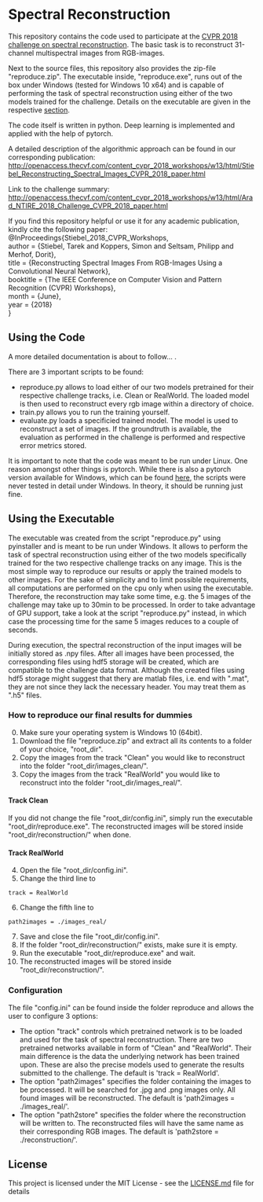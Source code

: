 # Spectral Reconstruction

This repository contains the code used to participate at the [CVPR 2018 challenge on spectral reconstruction](http://icvl.cs.bgu.ac.il/ntire-2018/).
The basic task is to reconstruct 31-channel multispectral images from RGB-images.

Next to the source files, this repository also provides the zip-file "reproduce.zip". 
The executable inside, "reproduce.exe", runs out of the box under Windows (tested for Windows 10 x64) and is capable of performing the task of spectral reconstruction using either of the two models trained for the challenge.
Details on the executable are given in the respective [section](#exeInfo).

The code itself is written in python. 
Deep learning is implemented and applied with the help of pytorch.

A detailed description of the algorithmic approach can be found in our corresponding publication:
http://openaccess.thecvf.com/content_cvpr_2018_workshops/w13/html/Stiebel_Reconstructing_Spectral_Images_CVPR_2018_paper.html

Link to the challenge summary:
http://openaccess.thecvf.com/content_cvpr_2018_workshops/w13/html/Arad_NTIRE_2018_Challenge_CVPR_2018_paper.html

If you find this repository helpful or use it for any academic publication, kindly cite the following paper:
@InProceedings{Stiebel_2018_CVPR_Workshops,<br/>
author = {Stiebel, Tarek and Koppers, Simon and Seltsam, Philipp and Merhof, Dorit},<br/>
title = {Reconstructing Spectral Images From RGB-Images Using a Convolutional Neural Network},<br/>
booktitle = {The IEEE Conference on Computer Vision and Pattern Recognition (CVPR) Workshops},<br/>
month = {June},<br/>
year = {2018}<br/>
}

## Using the Code
A more detailed documentation is about to follow... .

There are 3 important scripts to be found: 
* reproduce.py allows to load either of our two models pretrained for their respective challenge tracks, i.e. Clean or RealWorld. 
The loaded model is then used to reconstruct every rgb image within a directory of choice.
* train.py allows you to run the training yourself.
* evaluate.py loads a specificied trained model. 
The model is used to reconstruct a set of images. 
If the groundtruth is available, the evaluation as performed in the challenge is performed and respective error metrics stored.

It is important to note that the code was meant to be run under Linux. 
One reason amongst other things is pytorch. 
While there is also a pytorch version available for Windows, which can be found [here](https://github.com/peterjc123/pytorch-scripts), the scripts were never tested in detail under Windows. 
In theory, it should be running just fine.

## <a name="exeInfo"></a> Using the Executable
The executable was created from the script "reproduce.py" using pyinstaller and is meant to be run under Windows.
It allows to perform the task of spectral reconstruction using either of the two models specifically trained for the two respective challenge tracks on any image.
This is the most simple way to reproduce our results or apply the trained models to other images.
For the sake of simplicity and to limit possible requirements, all computations are performed on the cpu only when using the executable. 
Therefore, the reconstruction may take some time, e.g. the 5 images of the challenge may take up to 30min to be processed.
In order to take advantage of GPU support, take a look at the script "reproduce.py" instead, in which case the processing time for the same 5 images reduces to a couple of seconds.

During execution, the spectral reconstruction of the input images will be initially stored as .npy files. 
After all images have been processed, the corresponding files using hdf5 storage will be created, which are compatible to the challenge data format. Although the created files using hdf5 storage might suggest that thery are matlab files, i.e. end with ".mat", they are not  since they lack the necessary header. You may treat them as ".h5" files.

### How to reproduce our final results for dummies
0. Make sure your operating system is Windows 10 (64bit).
1. Download the file "reproduce.zip" and extract all its contents to a folder of your choice, "root_dir". 
2. Copy the images from the track "Clean" you would like to reconstruct into the folder "root_dir/images_clean/".
3. Copy the images from the track "RealWorld" you would like to reconstruct into the folder "root_dir/images_real/".

#### Track Clean
If you did not change the file "root_dir/config.ini", simply run the executable "root_dir/reproduce.exe".
The reconstructed images will be stored inside "root_dir/reconstruction/" when done.

#### Track RealWorld
4. Open the file "root_dir/config.ini".
5. Change the third line to
```
track = RealWorld
```
6. Change the fifth line to
```
path2images = ./images_real/
```
7. Save and close the file "root_dir/config.ini".
8. If the folder "root_dir/reconstruction/" exists, make sure it is empty.
9. Run the executable "root_dir/reproduce.exe" and wait.
10. The reconstructed images will be stored inside "root_dir/reconstruction/".

### Configuration

The file "config.ini" can be found inside the folder reproduce and allows the user to configure 3 options:
* The option "track" controls which pretrained network is to be loaded and used for the task of spectral reconstruction. 
There are two pretrained networks available in form of "Clean" and "RealWorld". 
Their main difference is the data the underlying network has been trained upon.
These are also the precise models used to generate the results submitted to the challenge.
The default is 'track = RealWorld'.
* The option "path2images" specifies the folder containing the images to be processed. 
It will be searched for .jpg and .png images only. 
All found images will be reconstructed.
The default is 'path2images = ./images_real/'.
* The option "path2store" specifies the folder where the reconstruction will be written to. 
The reconstructed files will have the same name as their corresponding RGB images.
The default is 'path2store = ./reconstruction/'.


## License

This project is licensed under the MIT License - see the [LICENSE.md](LICENSE.md) file for details
